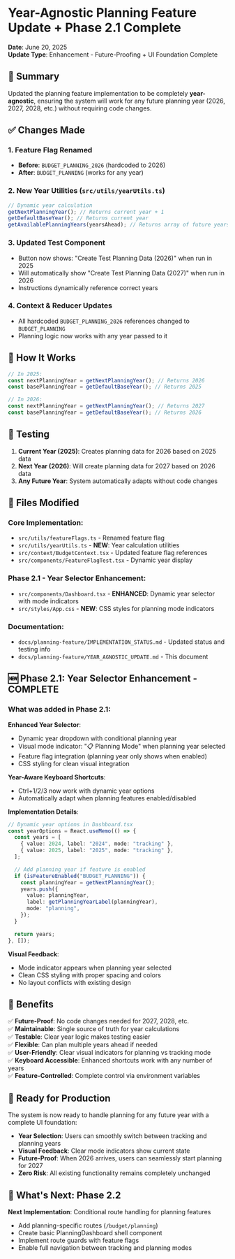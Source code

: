 # Year-Agnostic Planning Feature Update + Phase 2.1 Complete

**Date**: June 20, 2025  
**Update Type**: Enhancement - Future-Proofing + UI Foundation Complete

## 🎯 Summary

Updated the planning feature implementation to be completely **year-agnostic**, ensuring the system will work for any future planning year (2026, 2027, 2028, etc.) without requiring code changes.

## ✅ Changes Made

### 1. **Feature Flag Renamed**

- **Before**: `BUDGET_PLANNING_2026` (hardcoded to 2026)
- **After**: `BUDGET_PLANNING` (works for any year)

### 2. **New Year Utilities** (`src/utils/yearUtils.ts`)

```typescript
// Dynamic year calculation
getNextPlanningYear(); // Returns current year + 1
getDefaultBaseYear(); // Returns current year
getAvailablePlanningYears(yearsAhead); // Returns array of future years
```

### 3. **Updated Test Component**

- Button now shows: "Create Test Planning Data (2026)" when run in 2025
- Will automatically show "Create Test Planning Data (2027)" when run in 2026
- Instructions dynamically reference correct years

### 4. **Context & Reducer Updates**

- All hardcoded `BUDGET_PLANNING_2026` references changed to `BUDGET_PLANNING`
- Planning logic now works with any year passed to it

## 🔄 How It Works

```typescript
// In 2025:
const nextPlanningYear = getNextPlanningYear(); // Returns 2026
const basePlanningYear = getDefaultBaseYear(); // Returns 2025

// In 2026:
const nextPlanningYear = getNextPlanningYear(); // Returns 2027
const basePlanningYear = getDefaultBaseYear(); // Returns 2026
```

## 🧪 Testing

1. **Current Year (2025)**: Creates planning data for 2026 based on 2025 data
2. **Next Year (2026)**: Will create planning data for 2027 based on 2026 data
3. **Any Future Year**: System automatically adapts without code changes

## 📁 Files Modified

### Core Implementation:

- `src/utils/featureFlags.ts` - Renamed feature flag
- `src/utils/yearUtils.ts` - **NEW**: Year calculation utilities
- `src/context/BudgetContext.tsx` - Updated feature flag references
- `src/components/FeatureFlagTest.tsx` - Dynamic year display

### Phase 2.1 - Year Selector Enhancement:

- `src/components/Dashboard.tsx` - **ENHANCED**: Dynamic year selector with mode indicators
- `src/styles/App.css` - **NEW**: CSS styles for planning mode indicators

### Documentation:

- `docs/planning-feature/IMPLEMENTATION_STATUS.md` - Updated status and testing info
- `docs/planning-feature/YEAR_AGNOSTIC_UPDATE.md` - This document

## 🆕 Phase 2.1: Year Selector Enhancement - COMPLETE

### What was added in Phase 2.1:

**Enhanced Year Selector**:

- Dynamic year dropdown with conditional planning year
- Visual mode indicator: "📋 Planning Mode" when planning year selected
- Feature flag integration (planning year only shows when enabled)
- CSS styling for clean visual integration

**Year-Aware Keyboard Shortcuts**:

- Ctrl+1/2/3 now work with dynamic year options
- Automatically adapt when planning features enabled/disabled

**Implementation Details**:

```typescript
// Dynamic year options in Dashboard.tsx
const yearOptions = React.useMemo(() => {
  const years = [
    { value: 2024, label: "2024", mode: "tracking" },
    { value: 2025, label: "2025", mode: "tracking" },
  ];

  // Add planning year if feature is enabled
  if (isFeatureEnabled("BUDGET_PLANNING")) {
    const planningYear = getNextPlanningYear();
    years.push({
      value: planningYear,
      label: getPlanningYearLabel(planningYear),
      mode: "planning",
    });
  }

  return years;
}, []);
```

**Visual Feedback**:

- Mode indicator appears when planning year selected
- Clean CSS styling with proper spacing and colors
- No layout conflicts with existing design

## 🎉 Benefits

✅ **Future-Proof**: No code changes needed for 2027, 2028, etc.  
✅ **Maintainable**: Single source of truth for year calculations  
✅ **Testable**: Clear year logic makes testing easier  
✅ **Flexible**: Can plan multiple years ahead if needed  
✅ **User-Friendly**: Clear visual indicators for planning vs tracking mode  
✅ **Keyboard Accessible**: Enhanced shortcuts work with any number of years  
✅ **Feature-Controlled**: Complete control via environment variables

## 🚀 Ready for Production

The system is now ready to handle planning for any future year with a complete UI foundation:

- **Year Selection**: Users can smoothly switch between tracking and planning years
- **Visual Feedback**: Clear mode indicators show current state
- **Future-Proof**: When 2026 arrives, users can seamlessly start planning for 2027
- **Zero Risk**: All existing functionality remains completely unchanged

## 🔄 What's Next: Phase 2.2

**Next Implementation**: Conditional route handling for planning features

- Add planning-specific routes (`/budget/planning`)
- Create basic PlanningDashboard shell component
- Implement route guards with feature flags
- Enable full navigation between tracking and planning modes
